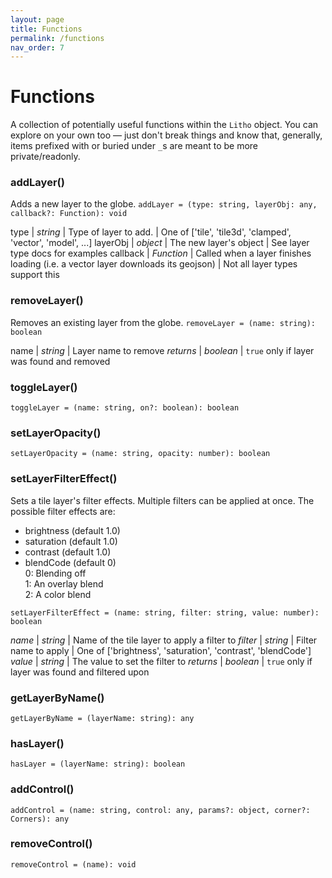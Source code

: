 ```yaml
---
layout: page
title: Functions
permalink: /functions
nav_order: 7
---
```


# Functions

A collection of potentially useful functions within the `Litho` object. You can explore on your own too — just don't break things and know that, generally, items prefixed with or buried under `_`s are meant to be more private/readonly.

### addLayer()

Adds a new layer to the globe.
`addLayer = (type: string, layerObj: any, callback?: Function): void`

type | _string_ | Type of layer to add. | One of ['tile', 'tile3d', 'clamped', 'vector', 'model', ...]
layerObj | _object_ | The new layer's object | See layer type docs for examples
callback | _Function_ | Called when a layer finishes loading (i.e. a vector layer downloads its geojson) | Not all layer types support this

### removeLayer()

Removes an existing layer from the globe.
`removeLayer = (name: string): boolean`

name | _string_ | Layer name to remove
_returns_ | _boolean_ | `true` only if layer was found and removed

### toggleLayer()

`toggleLayer = (name: string, on?: boolean): boolean`

### setLayerOpacity()

`setLayerOpacity = (name: string, opacity: number): boolean`

### setLayerFilterEffect()

Sets a tile layer's filter effects. Multiple filters can be applied at once. The possible filter effects are:

-   brightness (default 1.0)
-   saturation (default 1.0)
-   contrast (default 1.0)
-   blendCode (default 0)  
    0: Blending off  
    1: An overlay blend  
    2: A color blend

`setLayerFilterEffect = (name: string, filter: string, value: number): boolean`

_name_ | _string_ | Name of the tile layer to apply a filter to
_filter_ | _string_ | Filter name to apply | One of ['brightness', 'saturation', 'contrast', 'blendCode']
_value_ | _string_ | The value to set the filter to
_returns_ | _boolean_ | `true` only if layer was found and filtered upon

### getLayerByName()

`getLayerByName = (layerName: string): any`

### hasLayer()

`hasLayer = (layerName: string): boolean`

### addControl()

`addControl = (name: string, control: any, params?: object, corner?: Corners): any`

### removeControl()

`removeControl = (name): void`
